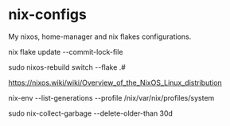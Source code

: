 # nix-configs
My nixos, home-manager and nix flakes configurations.

nix flake update --commit-lock-file

sudo nixos-rebuild switch --flake .#


https://nixos.wiki/wiki/Overview_of_the_NixOS_Linux_distribution

nix-env --list-generations --profile /nix/var/nix/profiles/system

sudo nix-collect-garbage --delete-older-than 30d  